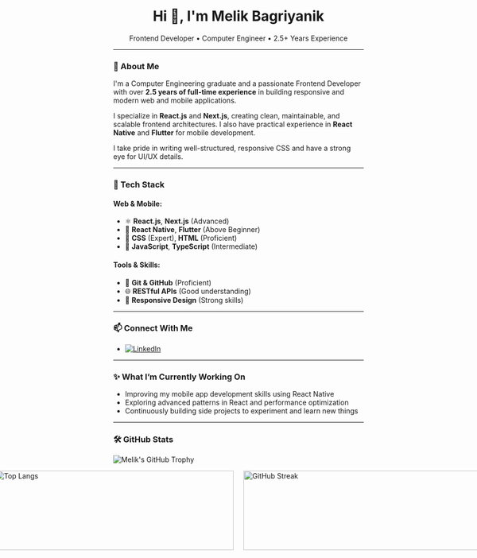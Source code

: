 <h1 align="center">Hi 👋, I'm Melik Bagriyanik</h1>

<p align="center">
Frontend Developer • Computer Engineer • 2.5+ Years Experience
</p>

---

### 💼 About Me

I'm a Computer Engineering graduate and a passionate Frontend Developer with over **2.5 years of full-time experience** in building responsive and modern web and mobile applications.

I specialize in **React.js** and **Next.js**, creating clean, maintainable, and scalable frontend architectures. I also have practical experience in **React Native** and **Flutter** for mobile development.

I take pride in writing well-structured, responsive CSS and have a strong eye for UI/UX details.

---

### 🚀 Tech Stack

#### Web & Mobile:
- ⚛️ **React.js**, **Next.js** (Advanced)
- 📱 **React Native**, **Flutter** (Above Beginner)
- 🎨 **CSS** (Expert), **HTML** (Proficient)
- 🧠 **JavaScript**, **TypeScript** (Intermediate)

#### Tools & Skills:
- 🔧 **Git & GitHub** (Proficient)
- 🌐 **RESTful APIs** (Good understanding)
- 📱 **Responsive Design** (Strong skills)

---

### 📫 Connect With Me

- 
  <a href="https://www.linkedin.com/in/melik-ba%C4%9Fr%C4%B1yan%C4%B1k-0453b2217/" target="_blank" rel="noopener noreferrer">
    <img src="https://img.shields.io/badge/LinkedIn-blue?logo=linkedin&logoColor=white" alt="LinkedIn" />
  </a>


---

### ✨ What I’m Currently Working On

- Improving my mobile app development skills using React Native
- Exploring advanced patterns in React and performance optimization
- Continuously building side projects to experiment and learn new things

---

### 🛠️ GitHub Stats

<p align="start">
  <img src="https://github-profile-trophy.vercel.app/?username=melik-bagriyanik&theme=radical" alt="Melik's GitHub Trophy" />
</p>
<p align="start" style="display: flex; justify-content: center; gap: 20px;">
  <img
    src="https://github-readme-stats.vercel.app/api/top-langs/?username=melik-bagriyanik&theme=dark&hide_border=true&include_all_commits=false&count_private=false&layout=compact"
    alt="Top Langs"
    width="480"
    height="160"
    style="object-fit: contain;"
  />
  <a href="https://git.io/streak-stats" target="_blank" rel="noopener noreferrer">
    <img
      src="https://streak-stats.demolab.com?user=melik-bagriyanik&theme=dark&hide_border=true&border_radius=2&locale=tr&date_format=j%20M%5B%20Y%5D&card_width=480"
      alt="GitHub Streak"
      width="480"
      height="160"
      style="object-fit: contain;"
    />
  </a>
</p>



